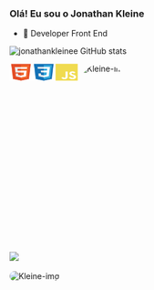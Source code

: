 ### Olá! Eu sou o Jonathan Kleine

- 🔭 Developer Front End

![jonathankleinee GitHub stats](https://github-readme-stats.vercel.app/api?username=jonathankleinee&theme=dark&show_icons=true)

<div style="display: flex"><br>
<img align="center" alt="Kleine-HTML![logo](https://user-images.githubusercontent.com/104872518/230153851-d00e339d-49da-49e2-8481-bbdd59b8afdc.png)
" height="30" width="40" src="https://raw.githubusercontent.com/devicons/devicon/master/icons/html5/html5-original.svg">
<img align="center" alt="Kleine-CSS" height="30" width="40" src="https://raw.githubusercontent.com/devicons/devicon/master/icons/css3/css3-original.svg">
<img align="center" alt="Kleine-Js" height="30" width="40" src="https://raw.githubusercontent.com/devicons/devicon/master/icons/javascript/javascript-plain.svg">
  
  <img align="center" alt="Kleine-img" height="300" style="border-radius:50px;"  src=https://user-images.githubusercontent.com/104872518/230150724-f0794736-b4b3-4f8a-9b09-5f1973647e27.png>
  </div>

  ##
  <a href="https://www.linkedin.com/in/jonathan-kleine-78104219b/" 
   target="_blank">
  <img src="https://img.shields.io/badge/-LinkedIn-%230077B5?style=for-the-badge&logo=linkedin&logoColor=white" target="_blank"></a> 
  
  <img align="center" alt="Kleine-img" height="300" style="border-radius:50px;"  src=https://user-images.githubusercontent.com/104872518/230150724-f0794736-b4b3-4f8a-9b09-5f1973647e27.png>
  </div>
